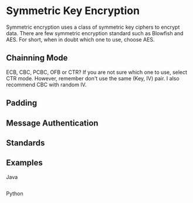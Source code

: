 # Symmetric Key Encryption

Symmetric encryption uses a class of symmetric key ciphers to encrypt data. There are few symmetric encryption standard such as Blowfish and AES. For short, when in doubt which one to use, choose AES. 

## Chainning Mode

ECB, CBC, PCBC, OFB or CTR? If you are not sure which one to use, select CTR mode. However, remember don't use the same (Key, IV) pair. I also recommend CBC with random IV. 

## Padding

## Message Authentication

## Standards

## Examples

Java
```

```

Python
```

```